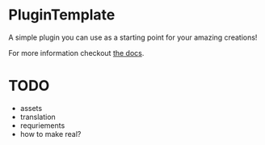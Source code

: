 # PluginTemplate

A simple plugin you can use as a starting point for your amazing creations!

For more information checkout [the docs](https://streamcontroller.github.io/docs/latest/).

# TODO
* assets
* translation
* requriements
* how to make real?
